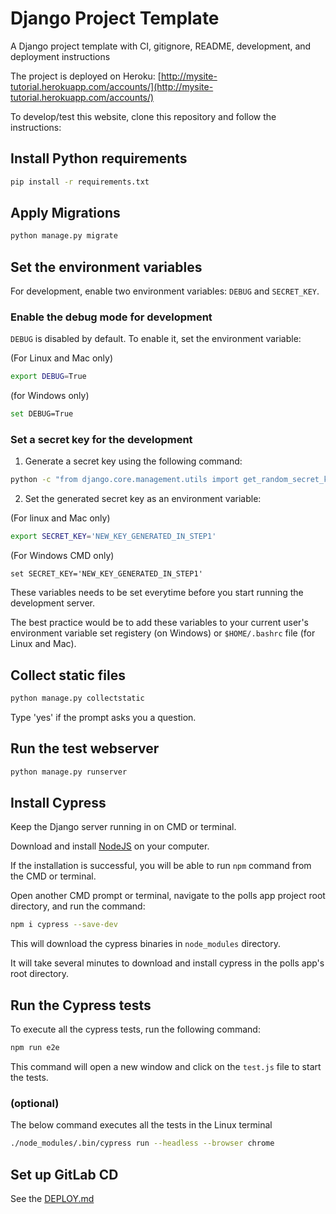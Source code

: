 # Django Project Template

A Django project template with CI, gitignore, README, development, and deployment instructions

The project is deployed on Heroku: [http://mysite-tutorial.herokuapp.com/accounts/](http://mysite-tutorial.herokuapp.com/accounts/)

To develop/test this website, clone this repository and follow the instructions:

## Install Python requirements

```bash
pip install -r requirements.txt
```

## Apply Migrations

```bash
python manage.py migrate
```

## Set the environment variables

For development, enable two environment variables: `DEBUG` and `SECRET_KEY`.

### Enable the debug mode for development

`DEBUG` is disabled by default. To enable it, set the environment variable:

(For Linux and Mac only)
```bash
export DEBUG=True
```

(for Windows only)
```bash
set DEBUG=True
```

### Set a secret key for the development

1. Generate a secret key using the following command:

```bash
python -c "from django.core.management.utils import get_random_secret_key; print(get_random_secret_key())"
```

2. Set the generated secret key as an environment variable:

(For linux and Mac only)
```bash
export SECRET_KEY='NEW_KEY_GENERATED_IN_STEP1'
```

(For Windows CMD only)
```
set SECRET_KEY='NEW_KEY_GENERATED_IN_STEP1'
```

These variables needs to be set everytime before you start running the development server.

The best practice would be to add these variables to your current user's environment
variable set registery (on Windows) or `$HOME/.bashrc` file (for Linux and Mac).


## Collect static files

```bash
python manage.py collectstatic
```
Type 'yes' if the prompt asks you a question.


## Run the test webserver

```bash
python manage.py runserver
```

## Install Cypress
Keep the Django server running in on CMD or terminal.

Download and install [NodeJS](https://nodejs.org/en/download/) on your computer. 

If the installation is successful, you will be able to run `npm` command from the CMD or terminal.

Open another CMD prompt or terminal, navigate to the polls app project root directory, and run the command:

```bash
npm i cypress --save-dev
```

This will download the cypress binaries in `node_modules` directory. 

It will take several minutes to download and install cypress in the polls app's root directory.


## Run the Cypress tests

To execute all the cypress tests, run the following command:
```bash
npm run e2e
```
This command will open a new window and click on the `test.js` file to start the tests.


### (optional)
The below command executes all the tests in the Linux terminal
```bash
./node_modules/.bin/cypress run --headless --browser chrome
```

## Set up GitLab CD

See the [DEPLOY.md](DEPLOY.md)
